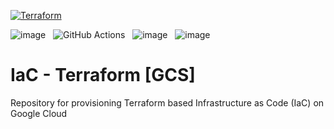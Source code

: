 [![Terraform](https://github.com/shahidain/terraform-gcs-infra/actions/workflows/terraform.yaml/badge.svg)](https://github.com/shahidain/terraform-gcs-infra/actions/workflows/terraform.yaml)

![image](https://img.shields.io/badge/GitHub-100000?style=for-the-badge&logo=github&logoColor=white) &nbsp;
![GitHub Actions](https://img.shields.io/badge/github%20actions-%232671E5.svg?style=for-the-badge&logo=githubactions&logoColor=white) &nbsp;
![image](https://img.shields.io/badge/Terraform-018749?style=for-the-badge&logo=terraform&logoColor=white) &nbsp;
![image](https://img.shields.io/badge/Google_Cloud-4285F4?style=for-the-badge&logo=google-cloud&logoColor=white)


# IaC - Terraform [GCS]
Repository for provisioning Terraform based Infrastructure as Code (IaC) on Google Cloud
